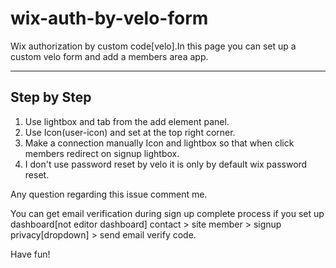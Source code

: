 # wix-auth-by-velo-form
Wix  authorization by custom code[velo].In this page you can set up a custom velo form and add a members area app. 

--------------
Step by Step
--------------
1. Use lightbox and tab from the add element panel.
2. Use Icon(user-icon) and set at the top right corner.
3. Make a connection manually Icon and lightbox so that when click members redirect on signup lightbox.
4. I don't use password reset by velo it is only by default wix password reset.

Any question regarding this issue comment me.

You can get email verification during sign up complete process if you set up dashboard[not editor dashboard]
contact > site member > signup privacy[dropdown] > send email verify code.

Have fun!

